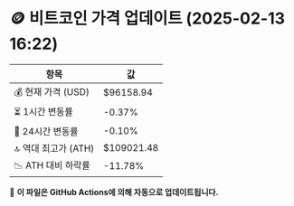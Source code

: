 # 🪙 비트코인 가격 업데이트 (2025-02-13 16:22)

| 항목                | 값 |
|--------------------|----------------|
| 💰 현재 가격 (USD) | $96158.94 |
| ⏳ 1시간 변동률    | -0.37% |
| 📆 24시간 변동률   | -0.10% |
| 🔝 역대 최고가 (ATH) | $109021.48 |
| 📉 ATH 대비 하락률 | -11.78% |

🔄 **이 파일은 GitHub Actions에 의해 자동으로 업데이트됩니다.**
